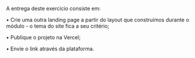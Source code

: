 A entrega deste exercício consiste em:



• Crie uma outra landing page a partir do layout que construímos durante o módulo - o tema do site fica a seu critério;

• Publique o projeto na Vercel;

• Envie o link através da plataforma. 
